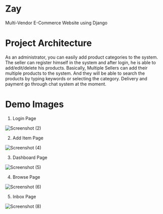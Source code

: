 # Zay

Multi-Vendor E-Commerce Website using Django

# Project Architecture

As an administrator, you can easily add product categories to the system. The seller can register himself in the system and after login, he is able to add/edit/delete his products. Basically, Multiple Sellers can add their multiple products to the system. And they will be able to search the products by typing keywords or selecting the category. Delivery and payment go through chat system at the moment.

# Demo Images

1. Login Page

![Screenshot (2)](https://github.com/ShinMinKhant/Zay/assets/133580286/f89c6b74-1827-43bd-a29a-dc38f8e785fc)

2. Add Item Page

![Screenshot (4)](https://github.com/ShinMinKhant/Zay/assets/133580286/001c236f-11c2-4b90-93f5-b8769fc3a30e)

3. Dashboard Page

![Screenshot (5)](https://github.com/ShinMinKhant/Zay/assets/133580286/a8497c18-eebb-4150-b351-83948ad42d7b)

4. Browse Page

![Screenshot (6)](https://github.com/ShinMinKhant/Zay/assets/133580286/6a8f9973-8364-416e-bcf3-03b0abd9ccd3)

5. Inbox Page

![Screenshot (8)](https://github.com/ShinMinKhant/Zay/assets/133580286/4cb4b1b5-d440-47be-bfdc-af3b084872ef)





